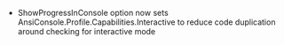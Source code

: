*   ShowProgressInConsole option now sets AnsiConsole.Profile.Capabilities.Interactive to reduce code duplication around checking for interactive mode
